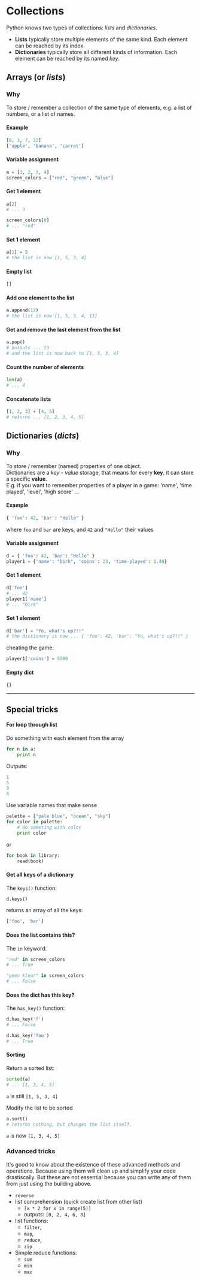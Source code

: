 # Collections

Python knows two types of collections: *lists* and *dictionaries*.

- **Lists** typically store multiple elements of the same kind. Each element can be reached by its index.
- **Dictionaries** typically store all different kinds of information. Each element can be reached by its named *key*.

## Arrays (or *lists*)

### Why

To store / remember a collection of the same type of elements, e.g. a list of numbers, or a list of names.

#### Example

```python
[8, 3, 7, 22]
['apple', 'banana', 'carrot']
```

#### Variable assignment

```python
a = [1, 2, 3, 4]
screen_colors = ["red", "green", "blue"]
```

#### Get 1 element

```python
a[2]
# ... 3
```

```python
screen_colors[0]
# ... "red"
```

#### Set 1 element

```python
a[1] = 5
# the list is now [1, 5, 3, 4]
```

#### Empty list

```python
[]
```

#### Add one element to the list

```python
a.append(13)
# the list is now [1, 5, 3, 4, 13]
```

#### Get and remove the last element from the list

```python
a.pop()
# outputs ... 13
# and the list is now back to [1, 5, 3, 4]
```

#### Count the number of elements

```python
len(a)
# ... 4
```

#### Concatenate lists

```python
[1, 2, 3] + [4, 5]
# returns ... [1, 2, 3, 4, 5]
```

## Dictionaries (*dicts*)

### Why

To store / remember (named) properties of one object.  
Dictionaries are a *key - value* storage, that means for every **key**, it can store a specific **value**.  
E.g. if you want to remember properties of a player in a game: 'name', 'time played', 'level', 'high score' ...
 
#### Example

```python
{ 'foo': 42, 'bar': "Hello" }
```

where `foo` and `bar` are keys, and `42` and `"Hello"` their values

#### Variable assignment

```python
d = { 'foo': 42, 'bar': "Hello" }
player1 = {'name': "Dirk", 'coins': 23, 'time-played': 1.40}
```

#### Get 1 element

```python
d['foo']
# ... 42
player1['name']
# ... "Dirk"
```

#### Set 1 element

```python
d['bar'] = "Yo, what's up?!!"
# the dictionary is now ... { 'foo': 42, 'bar': "Yo, what's up?!!" }
```
 
cheating the game:

```python
player1['coins'] = 5500
```

#### Empty dict

```python
{}
```

----

## Special tricks

#### For loop through list

Do something with each element from the array

```python
for n in a:
	print n
```

Outputs:

```python
1
5
3
4
```

Use variable names that make sense

```python
palette = ["pale blue", "ocean", "sky"]
for color in palette:
	# do someting with color
	print color
```

or

```python
for book in library:
	read(book)
```

#### Get all keys of a dictionary

The `keys()` function:

```python
d.keys()
```

returns an array of all the keys:

```python
['foo', 'bar']
```

#### Does the list contains this?

The `in` keyword:

```python
"red" in screen_colors
# ... True
```

```python
"geen kleur" in screen_colors
# ... False
```

#### Does the dict has this key?

The `has_key()` function:

```python
d.has_key('f')
# ... False
```

```python
d.has_key('foo')
# ... True
```

#### Sorting

Return a sorted list:

```python
sorted(a)
# ... [1, 3, 4, 5]
```

`a` is still `[1, 5, 3, 4]`

Modify the list to be sorted

```python
a.sort()
# returns nothing, but changes the list itself.
```

`a` is now `[1, 3, 4, 5]`

### Advanced tricks

It's good to know about the existence of these advanced methods and operations. Because using them will clean up and simplify your code drastiscally. But these are not essential because you can write any of them from just using the building above.

- `reverse`
- list comprehension (quick create list from other list)
	- `[x * 2 for x in range(5)]`
	- outputs: `[0, 2, 4, 6, 8]`
- list functions:
	- `filter`,
	- `map`,
	- `reduce`,
	- `zip`
- Simple reduce functions:
	- `sum`
	- `min`
	- `max`